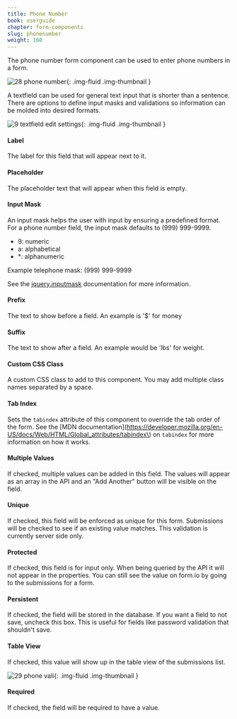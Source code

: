 ```yaml
---
title: Phone Number
book: userguide
chapter: form-components
slug: phonenumber
weight: 160
---
```

The phone number form component can be used to enter phone numbers in a form.

![28 phone number](https://cloud.githubusercontent.com/assets/13321142/13097245/30618c40-d4e5-11e5-883b-da00aac8c6f3.png){: .img-fluid .img-thumbnail }

A textfield can be used for general text input that is shorter than a sentence. There are options to define input masks and validations so information can be molded into desired formats.

![9 textfield edit settings](https://cloud.githubusercontent.com/assets/13321142/13097265/309cbebe-d4e5-11e5-9c8a-963c24da40ef.png){: .img-fluid .img-thumbnail }

#### Label

The label for this field that will appear next to it.

#### Placeholder

The placeholder text that will appear when this field is empty.

#### Input Mask

An input mask helps the user with input by ensuring a predefined format. For a phone number field, the input mask defaults to (999) 999-9999.

 - 9: numeric
 - a: alphabetical
 - *: alphanumeric

Example telephone mask: (999) 999-9999

See the [jquery.inputmask](https://github.com/RobinHerbots/jquery.inputmask) documentation for more information.

#### Prefix

The text to show before a field. An example is '$' for money

#### Suffix

The text to show after a field. An example would be 'lbs' for weight.

#### Custom CSS Class

A custom CSS class to add to this component. You may add multiple class names separated by a space.

#### Tab Index

Sets the `tabindex` attribute of this component to override the tab order of the form. See the [MDN documentation](https://developer.mozilla.org/en-US/docs/Web/HTML/Global_attributes/tabindex\) on `tabindex` for more information on how it works.

#### Multiple Values

If checked, multiple values can be added in this field. The values will appear as an array in the API and an "Add Another" button will be visible on the field.

#### Unique

If checked, this field will be enforced as unique for this form. Submissions will be checked to see if an existing value matches. This validation is currently server side only.

#### Protected

If checked, this field is for input only. When being queried by the API it will not appear in the properties. You can still see the value on form.io by going to the submissions for a form.

#### Persistent

If checked, the field will be stored in the database. If you want a field to not save, uncheck this box. This is useful for fields like password validation that shouldn't save.

#### Table View

If checked, this value will show up in the table view of the submissions list.

![29 phone vali](https://cloud.githubusercontent.com/assets/13321142/13097243/305f29a0-d4e5-11e5-8522-56c99f91b425.png){: .img-fluid .img-thumbnail }

#### Required

If checked, the field will be required to have a value.


